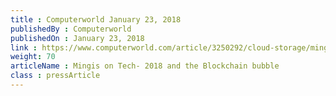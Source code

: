 ```yaml
---
title : Computerworld January 23, 2018
publishedBy : Computerworld
publishedOn : January 23, 2018
link : https://www.computerworld.com/article/3250292/cloud-storage/mingis-on-tech-2018-and-the-blockchain-bubble.html
weight: 70
articleName : Mingis on Tech- 2018 and the Blockchain bubble
class : pressArticle
---
```

